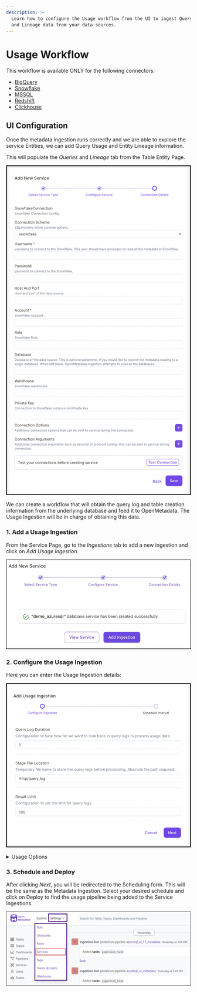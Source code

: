 ```yaml
---
description: >-
  Learn how to configure the Usage workflow from the UI to ingest Query history
  and Lineage data from your data sources.
---
```


# Usage Workflow

This workflow is available ONLY for the following connectors:

* [BigQuery](../integrations/connectors/bigquery/)
* [Snowflake](../integrations/connectors/snowflake/)
* [MSSQL](broken-reference)
* [Redshift](../integrations/connectors/redshift/)
* [Clickhouse](../docs/data-lineage/broken-reference/)

## UI Configuration

Once the metadata ingestion runs correctly and we are able to explore the service Entities, we can add Query Usage and Entity Lineage information.

This will populate the _Queries_ and _Lineage_ tab from the Table Entity Page.

![Table Entity Page](<../.gitbook/assets/image (6).png>)

We can create a workflow that will obtain the query log and table creation information from the underlying database and feed it to OpenMetadata. The Usage Ingestion will be in charge of obtaining this data.

### 1. Add a Usage Ingestion

From the Service Page, go to the _Ingestions_ tab to add a new ingestion and click on _Add Usage Ingestion_.

![Add Ingestion](<../.gitbook/assets/image (92).png>)

### 2. Configure the Usage Ingestion

Here you can enter the Usage Ingestion details:

![Configure the Usage Ingestion](<../.gitbook/assets/image (36) (2).png>)

<details>

<summary>Usage Options</summary>

**Query Log Duration**

Specify the duration in days for which the profiler should capture usage data from the query logs. For example, if you specify 2 as the value for the duration, the data profiler will capture usage information for 48 hours prior to when the ingestion workflow is run.

**Stage File Location**

Mention the absolute file path of the temporary file name to store the query logs before processing.

**Result Limit**

Set the limit for the query log results to be run at a time.

</details>

### 3. Schedule and Deploy

After clicking _Next_, you will be redirected to the Scheduling form. This will be the same as the Metadata Ingestion. Select your desired schedule and click on Deploy to find the usage pipeline being added to the Service Ingestions.

![View Service Ingestion pipelines](<../.gitbook/assets/image (37) (1).png>)
